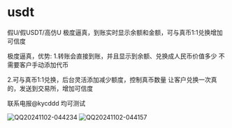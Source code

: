 # usdt
假U/假USDT/高仿U  极度逼真，到账实时显示余额和金额，可与真币1:1兑换增加可信度

极度逼真，优势:
1.转账会直接到账，并且显示到余额、兑换成人民币价值多少
不需要客户手动添加代币

2.可与真币1:1兑换，后台灵活添加减少额度，控制真币数量
让客户兑换一次真的，发送到交易所，增加可信度

联系电报@kycddd  均可测试


![QQ20241102-044234](https://github.com/user-attachments/assets/d2556dc9-0a99-4ce2-9b41-de8687f3c895)
![QQ20241102-044157](https://github.com/user-attachments/assets/41e1ddaf-77d4-4f61-8e19-dba341e49663)


